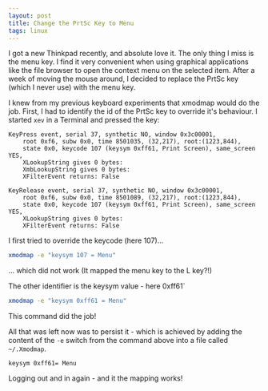 ```yaml
---
layout: post
title: Change the PrtSc Key to Menu
tags: linux
---
```

I got a new Thinkpad recently, and absolute love it.
The only thing I miss is the menu key. I find it very convenient when using graphical applications like the file browser to open the context menu on the selected item.
After a week of moving the mouse around, I decided to replace the PrtSc key (which I never use)  with the menu key.

I knew from my previous keyboard experiments that xmodmap would do the job. First, I had to identify the id of the PrtSc key to override it's behaviour. I started `xev` in a Terminal and pressed the key:

```
KeyPress event, serial 37, synthetic NO, window 0x3c00001,
    root 0xf6, subw 0x0, time 8501035, (32,217), root:(1223,844),
    state 0x0, keycode 107 (keysym 0xff61, Print Screen), same_screen YES,
    XLookupString gives 0 bytes:
    XmbLookupString gives 0 bytes:
    XFilterEvent returns: False

KeyRelease event, serial 37, synthetic NO, window 0x3c00001,
    root 0xf6, subw 0x0, time 8501089, (32,217), root:(1223,844),
    state 0x0, keycode 107 (keysym 0xff61, Print Screen), same_screen YES,
    XLookupString gives 0 bytes:
    XFilterEvent returns: False
```  
I first tried to override the keycode (here 107)...

```bash
xmodmap -e "keysym 107 = Menu"
```

... which did not work (It mapped the menu key to the L key?!)

The other identifier is the keysym value - here 0xff61`

```bash
xmodmap -e "keysym 0xff61 = Menu"
```
This command did the job!

All that was left now was to persist it - which is achieved by adding the content of the `-e` switch from the command above into a file called `~/.Xmodmap`.

```
keysym 0xff61= Menu
```
Logging out and in again - and it the mapping works!
